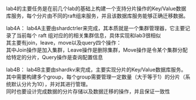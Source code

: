 lab4的主要任务是在前几个lab的基础上构建一个支持分片操作的Key/Value数据库服务，每个分片由不同的raft组来服务，并且该数据库服务能够正确迁移数据。<br>

lab4A：
lab4A主要由shardctrler来完成，其本质就是一个集群管理器，它主要记录了当前每个 raft 组对应的的相关集群信息，具体实现和lab3很相似<br>
其主要有join，leave，move以及query四个操作：<br>
其中Join操作是加入集群，Leave操作是删除集群，Move操作是令某个集群分配给特定的分片，Query操作是查询配置信息<br>

lab4B：
lab4B主要由shardkv来完成，主要实现分片的Key/Value数据库服务。<br>
其中需要构建多个group，每个group需要管理一定数量（大于等于1）的分片（系统默认分片为10），并对其进行管理。<br>
同时也要设计完成数据的分片存储以及数据迁移的操作，并且保证一致性<br>

